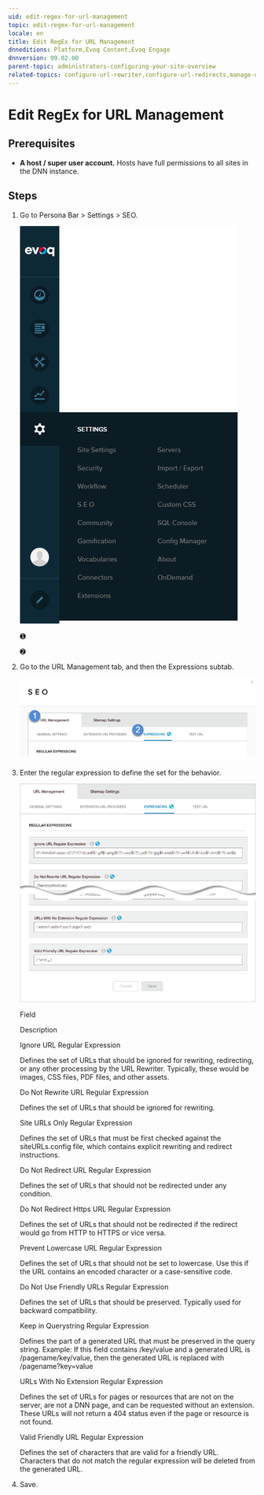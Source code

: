 ```yaml
---
uid: edit-regex-for-url-management
topic: edit-regex-for-url-management
locale: en
title: Edit RegEx for URL Management
dnneditions: Platform,Evoq Content,Evoq Engage
dnnversion: 09.02.00
parent-topic: administrators-configuring-your-site-overview
related-topics: configure-url-rewriter,configure-url-redirects,manage-url-providers,test-url-generation
---
```


# Edit RegEx for URL Management

## Prerequisites

*   **A host / super user account.** Hosts have full permissions to all sites in the DNN instance.

## Steps

1.  Go to Persona Bar \> Settings \> SEO.
    
    ![Persona Bar > Settings > SEO](/images/scr-pbar-host-Settings-E91.png)
    
    ➊
    
    ➋
    
2.  Go to the URL Management tab, and then the Expressions subtab.
    
    ![URL Management > Expressions](/images/scr-pbtabs-host-Settings-SEO-URLManagement-Expressions-E91.png)
    
3.  Enter the regular expression to define the set for the behavior.
    
      
    
    ![URL Management > Expressions](/images/scr-SEO-URLManagement-Expressions-E91.png)
    
      
    
    Field
    
    Description
    
    Ignore URL Regular Expression
    
    Defines the set of URLs that should be ignored for rewriting, redirecting, or any other processing by the URL Rewriter. Typically, these would be images, CSS files, PDF files, and other assets.
    
    Do Not Rewrite URL Regular Expression
    
    Defines the set of URLs that should be ignored for rewriting.
    
    Site URLs Only Regular Expression
    
    Defines the set of URLs that must be first checked against the siteURLs.config file, which contains explicit rewriting and redirect instructions.
    
    Do Not Redirect URL Regular Expression
    
    Defines the set of URLs that should not be redirected under any condition.
    
    Do Not Redirect Https URL Regular Expression
    
    Defines the set of URLs that should not be redirected if the redirect would go from HTTP to HTTPS or vice versa.
    
    Prevent Lowercase URL Regular Expression
    
    Defines the set of URLs that should not be set to lowercase. Use this if the URL contains an encoded character or a case-sensitive code.
    
    Do Not Use Friendly URLs Regular Expression
    
    Defines the set of URLs that should be preserved. Typically used for backward compatibility.
    
    Keep in Querystring Regular Expression
    
    Defines the part of a generated URL that must be preserved in the query string. Example: If this field contains /key/value and a generated URL is /pagename/key/value, then the generated URL is replaced with /pagename?key=value
    
    URLs With No Extension Regular Expression
    
    Defines the set of URLs for pages or resources that are not on the server, are not a DNN page, and can be requested without an extension. These URLs will not return a 404 status even if the page or resource is not found.
    
    Valid Friendly URL Regular Expression
    
    Defines the set of characters that are valid for a friendly URL. Characters that do not match the regular expression will be deleted from the generated URL.
    
4.  Save.